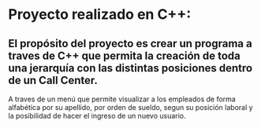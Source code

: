 # Proyecto realizado en C++:

## El propósito del proyecto es crear un programa a traves de C++ que permita la creación de toda una jerarquía con las distintas posiciones dentro de un Call Center.

A traves de un menú que permite visualizar a los empleados de forma alfabética por su apellido, por orden de sueldo, segun su posición laboral y la posibilidad de hacer el ingreso de un nuevo usuario.
